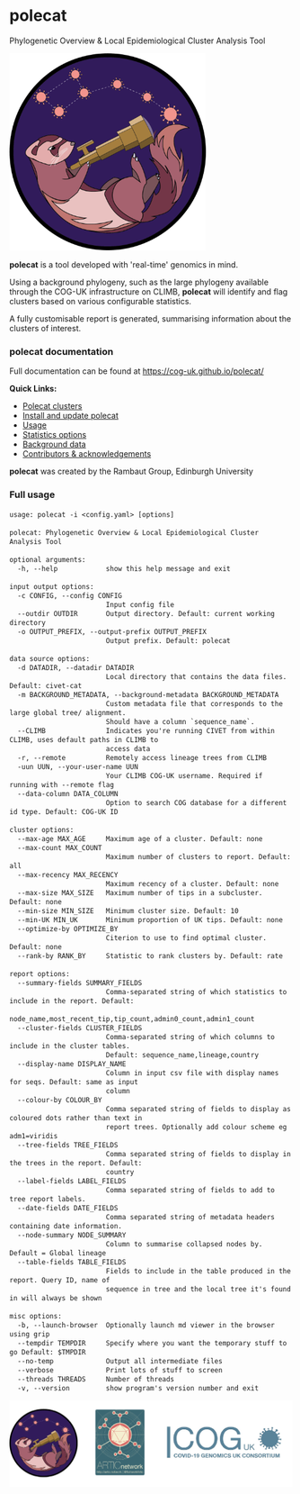 # polecat

Phylogenetic Overview & Local Epidemiological Cluster Analysis Tool


<img src="./docs/doc_figures/polecat_logo.png" width=350>

<strong>polecat</strong> is a tool developed with 'real-time' genomics in mind. 

Using a background phylogeny, such as the large phylogeny available through the COG-UK infrastructure on CLIMB, <strong>polecat</strong> will identify and flag clusters based on various configurable statistics. 


A fully customisable report is generated, summarising information about the clusters of interest.


### polecat documentation

Full documentation can be found at https://cog-uk.github.io/polecat/


<strong>Quick Links:</strong>

  * [Polecat clusters](https://rambaut.github.io/polecat/clusters.html)
  * [Install and update polecat](https://cog-uk.github.io/polecat/installation.html)
  * [Usage](https://cog-uk.github.io/polecat/usage.html)
  * [Statistics options](https://cog-uk.github.io/polecat/statistics.html)
  * [Background data](https://cog-uk.github.io/polecat/background_data.html)
  * [Contributors & acknowledgements](https://cog-uk.github.io/polecat/acknowledgements.html)



<strong>polecat</strong> was created by the Rambaut Group, Edinburgh University




### Full usage

```
usage: polecat -i <config.yaml> [options]

polecat: Phylogenetic Overview & Local Epidemiological Cluster Analysis Tool

optional arguments:
  -h, --help            show this help message and exit

input output options:
  -c CONFIG, --config CONFIG
                        Input config file
  --outdir OUTDIR       Output directory. Default: current working directory
  -o OUTPUT_PREFIX, --output-prefix OUTPUT_PREFIX
                        Output prefix. Default: polecat

data source options:
  -d DATADIR, --datadir DATADIR
                        Local directory that contains the data files. Default: civet-cat
  -m BACKGROUND_METADATA, --background-metadata BACKGROUND_METADATA
                        Custom metadata file that corresponds to the large global tree/ alignment.
                        Should have a column `sequence_name`.
  --CLIMB               Indicates you're running CIVET from within CLIMB, uses default paths in CLIMB to
                        access data
  -r, --remote          Remotely access lineage trees from CLIMB
  -uun UUN, --your-user-name UUN
                        Your CLIMB COG-UK username. Required if running with --remote flag
  --data-column DATA_COLUMN
                        Option to search COG database for a different id type. Default: COG-UK ID

cluster options:
  --max-age MAX_AGE     Maximum age of a cluster. Default: none
  --max-count MAX_COUNT
                        Maximum number of clusters to report. Default: all
  --max-recency MAX_RECENCY
                        Maximum recency of a cluster. Default: none
  --max-size MAX_SIZE   Maximum number of tips in a subcluster. Default: none
  --min-size MIN_SIZE   Minimum cluster size. Default: 10
  --min-UK MIN_UK       Minimum proportion of UK tips. Default: none
  --optimize-by OPTIMIZE_BY
                        Citerion to use to find optimal cluster. Default: none
  --rank-by RANK_BY     Statistic to rank clusters by. Default: rate

report options:
  --summary-fields SUMMARY_FIELDS
                        Comma-separated string of which statistics to include in the report. Default:
                        node_name,most_recent_tip,tip_count,admin0_count,admin1_count
  --cluster-fields CLUSTER_FIELDS
                        Comma-separated string of which columns to include in the cluster tables.
                        Default: sequence_name,lineage,country
  --display-name DISPLAY_NAME
                        Column in input csv file with display names for seqs. Default: same as input
                        column
  --colour-by COLOUR_BY
                        Comma separated string of fields to display as coloured dots rather than text in
                        report trees. Optionally add colour scheme eg adm1=viridis
  --tree-fields TREE_FIELDS
                        Comma separated string of fields to display in the trees in the report. Default:
                        country
  --label-fields LABEL_FIELDS
                        Comma separated string of fields to add to tree report labels.
  --date-fields DATE_FIELDS
                        Comma separated string of metadata headers containing date information.
  --node-summary NODE_SUMMARY
                        Column to summarise collapsed nodes by. Default = Global lineage
  --table-fields TABLE_FIELDS
                        Fields to include in the table produced in the report. Query ID, name of
                        sequence in tree and the local tree it's found in will always be shown

misc options:
  -b, --launch-browser  Optionally launch md viewer in the browser using grip
  --tempdir TEMPDIR     Specify where you want the temporary stuff to go Default: $TMPDIR
  --no-temp             Output all intermediate files
  --verbose             Print lots of stuff to screen
  --threads THREADS     Number of threads
  -v, --version         show program's version number and exit
```
<img src="./docs/doc_figures/website_header.png">